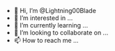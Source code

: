 - 👋 Hi, I’m @Lightning00Blade
- 👀 I’m interested in ...
- 🌱 I’m currently learning ...
- 💞️ I’m looking to collaborate on ...
- 📫 How to reach me ...

<!---
Lightning00Blade/Lightning00Blade is a ✨ special ✨ repository because its `README.md` (this file) appears on your GitHub profile.
You can click the Preview link to take a look at your changes.
--->
